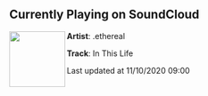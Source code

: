 ## Currently Playing on SoundCloud

[<img align="left" width="100" src="https://i1.sndcdn.com/artworks-RTFl2TLdKYyiXFuj-syRyoQ-t50x50.jpg">](https://soundcloud.com/byethereal/in-this-life)

**Artist**: .ethereal 

**Track**: In This Life

Last updated at 11/10/2020 09:00
